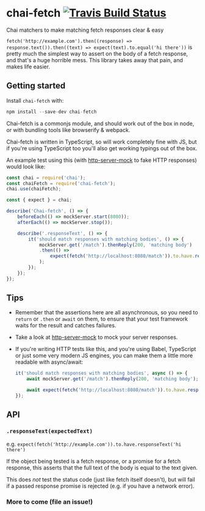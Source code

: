 # chai-fetch [![Travis Build Status](https://img.shields.io/travis/pimterry/chai-fetch.svg)](https://travis-ci.org/pimterry/chai-fetch)

Chai matchers to make matching fetch responses clear &amp; easy

`fetch('http://example.com').then((response) => response.text()).then((text) => expect(text).to.equal('hi there'))`
is pretty much the simplest way to assert on the body of a fetch response, and that's a huge horrible mess. This
library takes away that pain, and makes life easier.

## Getting started

Install `chai-fetch` with:

```js
npm install --save-dev chai-fetch
```

Chai-fetch is a commonjs module, and should work out of the box in node, or with
bundling tools like browserify & webpack.

Chai-fetch is written in TypeScript, so will work completely fine with JS, but
if you're using TypeScript too you'll also get working typings out of the box.

An example test using this (with [http-server-mock](https://github.com/pimterry/http-server-mock)
to fake HTTP responses) would look like:

```js
const chai = require('chai');
const chaiFetch = require('chai-fetch');
chai.use(chaiFetch);

const { expect } = chai;

describe('Chai-fetch', () => {
    beforeEach(() => mockServer.start(8080));
    afterEach(() => mockServer.stop());

    describe('.responseText', () => {
        it('should match responses with matching bodies', () => {
            mockServer.get('/match').thenReply(200, 'matching body')
            .then(() =>
                expect(fetch('http://localhost:8080/match')).to.have.responseText('matching body')
            );
        });
    });
});
```

## Tips

* Remember that the assertions here are all asynchronous, so you need to `return` or `.then` or `await` on them, to
  ensure that your test framework waits for the result and catches failures.

* Take a look at [http-server-mock](https://github.com/pimterry/http-server-mock) to mock your server responses.

* If you're writing HTTP tests like this, and you're using Babel, TypeScript or just some very modern JS engines,
you can make them a little more readable with async/await:

    ```js
    it('should match responses with matching bodies', async () => {
        await mockServer.get('/match').thenReply(200, 'matching body');

        await expect(fetch('http://localhost:8080/match')).to.have.responseText('matching body');
    });
    ```

## API

### `.responseText(expectedText)`

e.g. `expect(fetch('http://example.com')).to.have.responseText('hi there')`

If the object being tested is a fetch response, or a promise for a fetch response, this asserts that the full text
of the body is equal to the text given.

This does _not_ test the status code (just like fetch itself doesn't), but will fail if a passed response
promise is rejected (e.g. if you have a network error).

### More to come (file an issue!)
